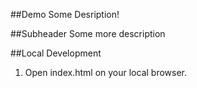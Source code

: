 ##Demo
Some Desription!

##Subheader
Some more description

##Local Development
1. Open index.html on your local browser.

